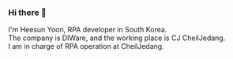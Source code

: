### Hi there 👋

<!--
**Heesun-Yoon/Heesun-Yoon** is a ✨ _special_ ✨ repository because its `README.md` (this file) appears on your GitHub profile.

Here are some ideas to get you started:

- 🔭 I’m currently working on ...
- 🌱 I’m currently learning ...
- 👯 I’m looking to collaborate on ...
- 🤔 I’m looking for help with ...
- 💬 Ask me about ...
- 📫 How to reach me: ...
- 😄 Pronouns: ...
- ⚡ Fun fact: ...
-->


I'm Heesun Yoon, RPA developer in South Korea.
<br>
The company is DIWare, and the working place is CJ CheilJedang.
<br>
I am in charge of RPA operation at CheilJedang.
